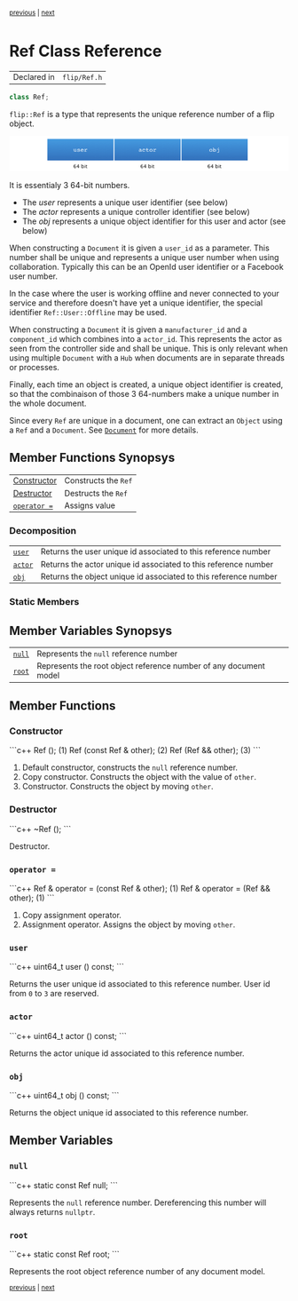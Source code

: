 <p><sup><a href="Optional.md">previous</a> | <a href="Signal.md">next</a></sup></p>

<h1>Ref Class Reference</h1>

<table><tr><td>Declared in</td><td><code>flip/Ref.h</code></td></tr>
</table>

```c++
class Ref;
```

<p><code>flip::Ref</code> is a type that represents the unique reference number of a flip object.</p>

<p><center><img src="Ref.internal.png" /></center></p>

<p>It is essentialy 3 64-bit numbers.</p>

<ul>
<li>The <em>user</em> represents a unique user identifier (see below)</li>
<li>The <em>actor</em> represents a unique controller identifier (see below)</li>
<li>The <em>obj</em> represents a unique object identifier  for this user and actor (see below)</li>
</ul>

<p>When constructing a <code>Document</code> it is given a <code>user_id</code> as a parameter. This number shall be unique and represents a unique user number when using collaboration. Typically this can be an OpenId user identifier or a Facebook user number.</p>

<p>In the case where the user is working offline and never connected to your service and therefore doesn't have yet a unique identifier, the special identifier <code>Ref::User::Offline</code> may be used.</p>

<p>When constructing a <code>Document</code> it is given a <code>manufacturer_id</code> and a <code>component_id</code> which combines into a <code>actor_id</code>. This represents the actor as seen from the controller side and shall be unique. This is only relevant when using multiple <code>Document</code> with a <code>Hub</code> when documents are in separate threads or processes.</p>

<p>Finally, each time an object is created, a unique object identifier is created, so that the combinaison of those 3 64-numbers make a unique number in the whole document.</p>

<p>Since every <code>Ref</code> are unique in a document, one can extract an <code>Object</code> using a <code>Ref</code> and a <code>Document</code>. See <a href="../reference/Document.md"><code>Document</code></a> for more details.</p>

<h2>Member Functions Synopsys</h2>

<table><tr><td><a href="#member-function-constructor">Constructor</a></td><td>Constructs the <code>Ref</code></td></tr>
<tr><td><a href="#member-function-destructor">Destructor</a></td><td>Destructs the <code>Ref</code></td></tr>
<tr><td><code><a href="#member-function-operator %3D">operator =</a></code></td><td>Assigns value</td></tr>
</table>

<h3>Decomposition</h3>

<table><tr><td><code><a href="#member-function-user">user</a></code></td><td>Returns the user unique id associated to this reference number</td></tr>
<tr><td><code><a href="#member-function-actor">actor</a></code></td><td>Returns the actor unique id associated to this reference number</td></tr>
<tr><td><code><a href="#member-function-obj">obj</a></code></td><td>Returns the object unique id associated to this reference number</td></tr>
</table>

<h3>Static Members</h3>

<h2>Member Variables Synopsys</h2>

<table><tr><td><code><a href="#member-variable-null">null</a></code></td><td>Represents the <code>null</code> reference number</td></tr>
<tr><td><code><a href="#member-variable-root">root</a></code></td><td>Represents the root object reference number of any document model</td></tr>
</table>

<h2>Member Functions</h2>

<h3 id="member-function-constructor">Constructor</h3>
```c++
Ref ();                    (1)
Ref (const Ref & other);   (2)
Ref (Ref && other);        (3)
```

<ol>
<li>Default constructor, constructs the <code>null</code> reference number.</li>
<li>Copy constructor. Constructs the object with the value of <code>other</code>.</li>
<li>Constructor. Constructs the object by moving <code>other</code>.</li>
</ol>

<h3 id="member-function-destructor">Destructor</h3>
```c++
~Ref ();
```

<p>Destructor.</p>

<h3 id="member-function-operator %3D"><code>operator =</code></h3>
```c++
Ref & operator = (const Ref & other);  (1)
Ref & operator = (Ref && other);  (1)
```

<ol>
<li>Copy assignment operator.</li>
<li>Assignment operator. Assigns the object by moving <code>other</code>.</li>
</ol>

<h3 id="member-function-user"><code>user</code></h3>
```c++
uint64_t user () const;
```

<p>Returns the user unique id associated to this reference number. User id from <code>0</code> to <code>3</code> are reserved.</p>

<h3 id="member-function-actor"><code>actor</code></h3>
```c++
uint64_t actor () const;
```

<p>Returns the actor unique id associated to this reference number.</p>

<h3 id="member-function-obj"><code>obj</code></h3>
```c++
uint64_t obj () const;
```

<p>Returns the object unique id associated to this reference number.</p>

<h2>Member Variables</h2>

<h3 id="member-variable-null"><code>null</code></h3>
```c++
static const Ref null;
```

<p>Represents the <code>null</code> reference number. Dereferencing this number will always returns <code>nullptr</code>.</p>

<h3 id="member-variable-root"><code>root</code></h3>
```c++
static const Ref root;
```

<p>Represents the root object reference number of any document model.</p>

<p><sup><a href="Optional.md">previous</a> | <a href="Signal.md">next</a></sup></p>

